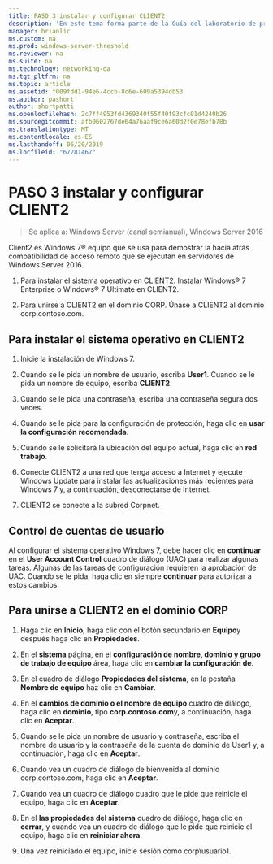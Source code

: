 ```yaml
---
title: PASO 3 instalar y configurar CLIENT2
description: 'En este tema forma parte de la Guía del laboratorio de pruebas: demostrar una implementación de multisitio de DirectAccess para Windows Server 2016'
manager: brianlic
ms.custom: na
ms.prod: windows-server-threshold
ms.reviewer: na
ms.suite: na
ms.technology: networking-da
ms.tgt_pltfrm: na
ms.topic: article
ms.assetid: f009fdd1-94e6-4ccb-8c6e-609a5394db53
ms.author: pashort
author: shortpatti
ms.openlocfilehash: 2c7ff4953fd4369340f55f40f93cfc01d4240b26
ms.sourcegitcommit: afb0602767de64a76aaf9ce6a60d2f0e78efb78b
ms.translationtype: MT
ms.contentlocale: es-ES
ms.lasthandoff: 06/20/2019
ms.locfileid: "67281467"
---
```

# <a name="step-3-install-and-configure-client2"></a>PASO 3 instalar y configurar CLIENT2

>Se aplica a: Windows Server (canal semianual), Windows Server 2016

Client2 es Windows 7&reg; equipo que se usa para demostrar la hacia atrás compatibilidad de acceso remoto que se ejecutan en servidores de Windows Server 2016.  
  
1. Para instalar el sistema operativo en CLIENT2. Instalar Windows&reg; 7 Enterprise o Windows&reg; 7 Ultimate en CLIENT2.  
  
2. Para unirse a CLIENT2 en el dominio CORP. Únase a CLIENT2 al dominio corp.contoso.com.  
  
## <a name="to-install-the-operating-system-on-client2"></a>Para instalar el sistema operativo en CLIENT2  
  
1.  Inicie la instalación de Windows 7.  
  
2.  Cuando se le pida un nombre de usuario, escriba **User1**. Cuando se le pida un nombre de equipo, escriba **CLIENT2**.  
  
3.  Cuando se le pida una contraseña, escriba una contraseña segura dos veces.  
  
4.  Cuando se le pida para la configuración de protección, haga clic en **usar la configuración recomendada**.  
  
5.  Cuando se le solicitará la ubicación del equipo actual, haga clic en **red trabajo**.  
  
6.  Conecte CLIENT2 a una red que tenga acceso a Internet y ejecute Windows Update para instalar las actualizaciones más recientes para Windows 7 y, a continuación, desconectarse de Internet.  
  
7.  CLIENT2 se conecte a la subred Corpnet.  
  
## <a name="user-account-control"></a>Control de cuentas de usuario  
Al configurar el sistema operativo Windows 7, debe hacer clic en **continuar** en el **User Account Control** cuadro de diálogo (UAC) para realizar algunas tareas. Algunas de las tareas de configuración requieren la aprobación de UAC. Cuando se le pida, haga clic en siempre **continuar** para autorizar a estos cambios.  
  
## <a name="to-join-client2-to-the-corp-domain"></a>Para unirse a CLIENT2 en el dominio CORP  
  
1.  Haga clic en **Inicio**, haga clic con el botón secundario en **Equipo**y después haga clic en **Propiedades**.  
  
2.  En el **sistema** página, en el **configuración de nombre, dominio y grupo de trabajo de equipo** área, haga clic en **cambiar la configuración de**.  
  
3.  En el cuadro de diálogo **Propiedades del sistema**, en la pestaña **Nombre de equipo** haz clic en **Cambiar**.  
  
4.  En el **cambios de dominio o el nombre de equipo** cuadro de diálogo, haga clic en **dominio**, tipo **corp.contoso.com**y, a continuación, haga clic en **Aceptar**.  
  
5.  Cuando se le pida un nombre de usuario y contraseña, escriba el nombre de usuario y la contraseña de la cuenta de dominio de User1 y, a continuación, haga clic en **Aceptar**.  
  
6.  Cuando vea un cuadro de diálogo de bienvenida al dominio corp.contoso.com, haga clic en **Aceptar**.  
  
7.  Cuando vea un cuadro de diálogo cuadro que le pide que reinicie el equipo, haga clic en **Aceptar**.  
  
8.  En el **las propiedades del sistema** cuadro de diálogo, haga clic en **cerrar**, y cuando vea un cuadro de diálogo que le pide que reinicie el equipo, haga clic en **reiniciar ahora**.  
  
9. Una vez reiniciado el equipo, inicie sesión como corp\usuario1.
